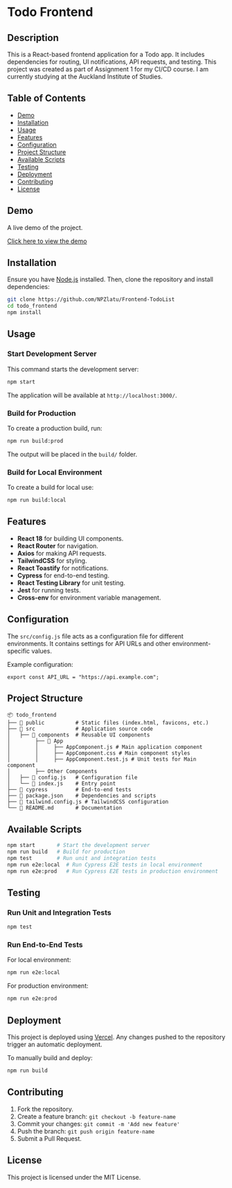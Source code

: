 # Todo Frontend

## Description

This is a React-based frontend application for a Todo app. It includes dependencies for routing, UI notifications, API requests, and testing. This project was created as part of Assignment 1 for my CI/CD course. I am currently studying at the Auckland Institute of Studies.

## Table of Contents

- [Demo](#demo)
- [Installation](#installation)
- [Usage](#usage)
- [Features](#features)
- [Configuration](#configuration)
- [Project Structure](#project-structure)
- [Available Scripts](#available-scripts)
- [Testing](#testing)
- [Deployment](#deployment)
- [Contributing](#contributing)
- [License](#license)

## Demo

A live demo of the project.

[Click here to view the demo](https://frontend-todo-list-nine.vercel.app/)

## Installation

Ensure you have [Node.js](https://nodejs.org/) installed. Then, clone the repository and install dependencies:

```sh
git clone https://github.com/NPZlatu/Frontend-TodoList
cd todo_frontend
npm install
```

## Usage

### Start Development Server

This command starts the development server:

```sh
npm start
```

The application will be available at `http://localhost:3000/`.

### Build for Production

To create a production build, run:

```sh
npm run build:prod
```

The output will be placed in the `build/` folder.

### Build for Local Environment

To create a build for local use:

```sh
npm run build:local
```

## Features

- **React 18** for building UI components.
- **React Router** for navigation.
- **Axios** for making API requests.
- **TailwindCSS** for styling.
- **React Toastify** for notifications.
- **Cypress** for end-to-end testing.
- **React Testing Library** for unit testing.
- **Jest** for running tests.
- **Cross-env** for environment variable management.

## Configuration

The `src/config.js` file acts as a configuration file for different environments. It contains settings for API URLs and other environment-specific values.

Example configuration:

```
export const API_URL = "https://api.example.com";
```

## Project Structure

```
📦 todo_frontend
├── 📂 public          # Static files (index.html, favicons, etc.)
├── 📂 src             # Application source code
│   ├── 📂 components  # Reusable UI components
│        ├── 📂 App
│        │     ├── AppComponent.js # Main application component
│        │     ├── AppComponent.css # Main component styles
│        │     ├── AppComponent.test.js # Unit tests for Main component
│        ├── Other Components
│   ├── 📜 config.js   # Configuration file
│   └── 📜 index.js    # Entry point
├── 📂 cypress         # End-to-end tests
├── 📜 package.json    # Dependencies and scripts
├── 📜 tailwind.config.js # TailwindCSS configuration
└── 📜 README.md       # Documentation
```

## Available Scripts

```sh
npm start       # Start the development server
npm run build   # Build for production
npm test        # Run unit and integration tests
npm run e2e:local  # Run Cypress E2E tests in local environment
npm run e2e:prod   # Run Cypress E2E tests in production environment
```

## Testing

### Run Unit and Integration Tests

```sh
npm test
```

### Run End-to-End Tests

For local environment:

```sh
npm run e2e:local
```

For production environment:

```sh
npm run e2e:prod
```

## Deployment

This project is deployed using [Vercel](https://vercel.com/). Any changes pushed to the repository trigger an automatic deployment.

To manually build and deploy:

```sh
npm run build
```

## Contributing

1. Fork the repository.
2. Create a feature branch: `git checkout -b feature-name`
3. Commit your changes: `git commit -m 'Add new feature'`
4. Push the branch: `git push origin feature-name`
5. Submit a Pull Request.

## License

This project is licensed under the MIT License.
